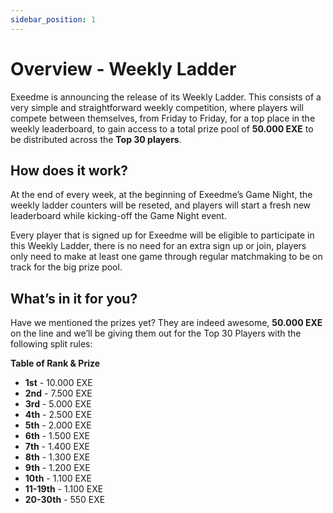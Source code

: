 ```yaml
---
sidebar_position: 1
---
```


# Overview - Weekly Ladder

Exeedme is announcing the release of its Weekly Ladder. This consists of a very simple and straightforward weekly competition, where players will compete between themselves, from Friday to Friday, for a top place in the weekly leaderboard, to gain access to a total prize pool of **50.000 EXE** to be distributed across the **Top 30 players**.


## How does it work?

At the end of every week, at the beginning of Exeedme’s Game Night, the weekly ladder counters will be reseted, and players will start a fresh new leaderboard while kicking-off the Game Night event. 

Every player that is signed up for Exeedme will be eligible to participate in this Weekly Ladder, there is no need for an extra sign up or join, players only need to make at least one game through regular matchmaking to be on track for the big prize pool.


## What’s in it for you?

Have we mentioned the prizes yet? They are indeed awesome, **50.000 EXE** on the line and we’ll be giving them out for the Top 30 Players with the following split rules:

**Table of Rank & Prize**
* **1st**        -    10.000 EXE
* **2nd**        -     7.500 EXE
* **3rd**        -     5.000 EXE
* **4th**        -     2.500 EXE
* **5th**        -     2.000 EXE
* **6th**        -     1.500 EXE
* **7th**        -     1.400 EXE
* **8th**        -     1.300 EXE
* **9th**        -     1.200 EXE
* **10th**       -     1.100 EXE
* **11-19th**    -     1.100 EXE
* **20-30th**    -       550 EXE

